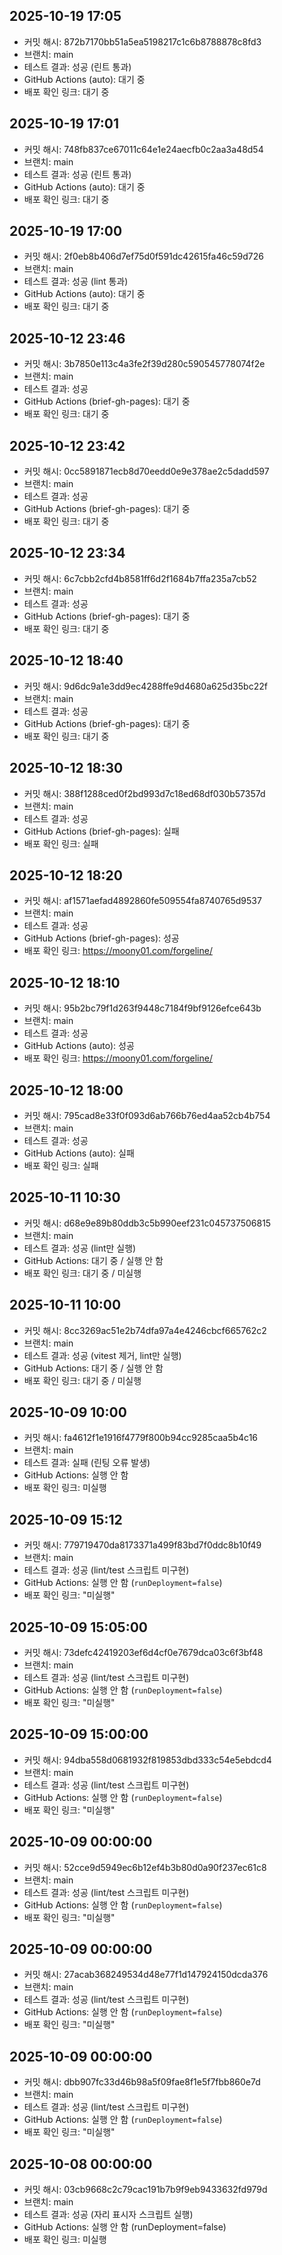 ## 2025-10-19 17:05
- 커밋 해시: 872b7170bb51a5ea5198217c1c6b8788878c8fd3
- 브랜치: main
- 테스트 결과: 성공 (린트 통과)
- GitHub Actions (auto): 대기 중
- 배포 확인 링크: 대기 중

## 2025-10-19 17:01

- 커밋 해시: 748fb837ce67011c64e1e24aecfb0c2aa3a48d54
- 브랜치: main
- 테스트 결과: 성공 (린트 통과)
- GitHub Actions (auto): 대기 중
- 배포 확인 링크: 대기 중

## 2025-10-19 17:00

- 커밋 해시: 2f0eb8b406d7ef75d0f591dc42615fa46c59d726
- 브랜치: main
- 테스트 결과: 성공 (lint 통과)
- GitHub Actions (auto): 대기 중
- 배포 확인 링크: 대기 중

## 2025-10-12 23:46

- 커밋 해시: 3b7850e113c4a3fe2f39d280c590545778074f2e
- 브랜치: main
- 테스트 결과: 성공
- GitHub Actions (brief-gh-pages): 대기 중
- 배포 확인 링크: 대기 중

## 2025-10-12 23:42

- 커밋 해시: 0cc5891871ecb8d70eedd0e9e378ae2c5dadd597
- 브랜치: main
- 테스트 결과: 성공
- GitHub Actions (brief-gh-pages): 대기 중
- 배포 확인 링크: 대기 중

## 2025-10-12 23:34

- 커밋 해시: 6c7cbb2cfd4b8581ff6d2f1684b7ffa235a7cb52
- 브랜치: main
- 테스트 결과: 성공
- GitHub Actions (brief-gh-pages): 대기 중
- 배포 확인 링크: 대기 중

## 2025-10-12 18:40

- 커밋 해시: 9d6dc9a1e3dd9ec4288ffe9d4680a625d35bc22f
- 브랜치: main
- 테스트 결과: 성공
- GitHub Actions (brief-gh-pages): 대기 중
- 배포 확인 링크: 대기 중

## 2025-10-12 18:30

- 커밋 해시: 388f1288ced0f2bd993d7c18ed68df030b57357d
- 브랜치: main
- 테스트 결과: 성공
- GitHub Actions (brief-gh-pages): 실패
- 배포 확인 링크: 실패

## 2025-10-12 18:20

- 커밋 해시: af1571aefad4892860fe509554fa8740765d9537
- 브랜치: main
- 테스트 결과: 성공
- GitHub Actions (brief-gh-pages): 성공
- 배포 확인 링크: https://moony01.com/forgeline/

## 2025-10-12 18:10

- 커밋 해시: 95b2bc79f1d263f9448c7184f9bf9126efce643b
- 브랜치: main
- 테스트 결과: 성공
- GitHub Actions (auto): 성공
- 배포 확인 링크: https://moony01.com/forgeline/

## 2025-10-12 18:00

- 커밋 해시: 795cad8e33f0f093d6ab766b76ed4aa52cb4b754
- 브랜치: main
- 테스트 결과: 성공
- GitHub Actions (auto): 실패
- 배포 확인 링크: 실패

## 2025-10-11 10:30

- 커밋 해시: d68e9e89b80ddb3c5b990eef231c045737506815
- 브랜치: main
- 테스트 결과: 성공 (lint만 실행)
- GitHub Actions: 대기 중 / 실행 안 함
- 배포 확인 링크: 대기 중 / 미실행

## 2025-10-11 10:00

- 커밋 해시: 8cc3269ac51e2b74dfa97a4e4246cbcf665762c2
- 브랜치: main
- 테스트 결과: 성공 (vitest 제거, lint만 실행)
- GitHub Actions: 대기 중 / 실행 안 함
- 배포 확인 링크: 대기 중 / 미실행

## 2025-10-09 10:00

- 커밋 해시: fa4612f1e1916f4779f800b94cc9285caa5b4c16
- 브랜치: main
- 테스트 결과: 실패 (린팅 오류 발생)
- GitHub Actions: 실행 안 함
- 배포 확인 링크: 미실행

## 2025-10-09 15:12

- 커밋 해시: 779719470da8173371a499f83bd7f0ddc8b10f49
- 브랜치: main
- 테스트 결과: 성공 (lint/test 스크립트 미구현)
- GitHub Actions: 실행 안 함 (`runDeployment=false`)
- 배포 확인 링크: "미실행"

## 2025-10-09 15:05:00

- 커밋 해시: 73defc42419203ef6d4cf0e7679dca03c6f3bf48
- 브랜치: main
- 테스트 결과: 성공 (lint/test 스크립트 미구현)
- GitHub Actions: 실행 안 함 (`runDeployment=false`)
- 배포 확인 링크: "미실행"

## 2025-10-09 15:00:00

- 커밋 해시: 94dba558d0681932f819853dbd333c54e5ebdcd4
- 브랜치: main
- 테스트 결과: 성공 (lint/test 스크립트 미구현)
- GitHub Actions: 실행 안 함 (`runDeployment=false`)
- 배포 확인 링크: "미실행"

## 2025-10-09 00:00:00

- 커밋 해시: 52cce9d5949ec6b12ef4b3b80d0a90f237ec61c8
- 브랜치: main
- 테스트 결과: 성공 (lint/test 스크립트 미구현)
- GitHub Actions: 실행 안 함 (`runDeployment=false`)
- 배포 확인 링크: "미실행"

## 2025-10-09 00:00:00

- 커밋 해시: 27acab368249534d48e77f1d147924150dcda376
- 브랜치: main
- 테스트 결과: 성공 (lint/test 스크립트 미구현)
- GitHub Actions: 실행 안 함 (`runDeployment=false`)
- 배포 확인 링크: "미실행"

## 2025-10-09 00:00:00

- 커밋 해시: dbb907fc33d46b98a5f09fae8f1e5f7fbb860e7d
- 브랜치: main
- 테스트 결과: 성공 (lint/test 스크립트 미구현)
- GitHub Actions: 실행 안 함 (`runDeployment=false`)
- 배포 확인 링크: "미실행"

## 2025-10-08 00:00:00

- 커밋 해시: 03cb9668c2c79cac191b7b9f9eb9433632fd979d
- 브랜치: main
- 테스트 결과: 성공 (자리 표시자 스크립트 실행)
- GitHub Actions: 실행 안 함 (runDeployment=false)
- 배포 확인 링크: 미실행